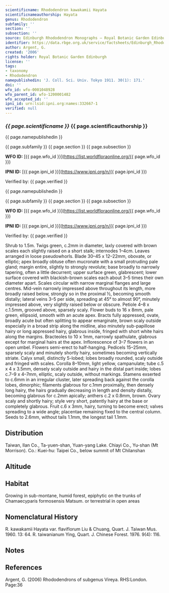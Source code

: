 ```yaml
---
scientificname: Rhododendron kawakamii Hayata
scientificnameauthorship: Hayata
genus: Rhododendron
subfamily: ''
section: ''
subsection: ''
source: Edinburgh Rhododendron Monographs – Royal Botanic Garden Edinburgh
identifier: https://data.rbge.org.uk/service/factsheets/Edinburgh_Rhododendron_Monographs.xhtml
author: Argent, G.
created: '2006'
rights holder: Royal Botanic Garden Edinburgh
license: ''
tags:
- taxonomy
- Rhododendron
namepublishedin: 'J. Coll. Sci. Univ. Tokyo 1911. 30(1): 171.'
doi: ''
wfo_id: wfo-0001048928
wfo_parent_id: wfo-1200001482
wfo_accepted_id: ''
ipni_id: urn:lsid:ipni.org:names:332667-1
verified: null
---
```

### _{{ page.scientificname }}_ {{ page.scientificauthorship }}
 {{ page.namepublishedin }}

{{ page.subfamily }} {{ page.section }} {{ page.subsection }}

**WFO ID:** [{{ page.wfo_id }}](https://list.worldfloraonline.org/{{ page.wfo_id }})

**IPNI ID:** [{{ page.ipni_id }}](https://www.ipni.org/n/{{ page.ipni_id }})

Verified by: {{ page.verified }}

 {{ page.namepublishedin }}

{{ page.subfamily }} {{ page.section }} {{ page.subsection }}

**WFO ID:** [{{ page.wfo_id }}](https://list.worldfloraonline.org/{{ page.wfo_id }})

**IPNI ID:** [{{ page.ipni_id }}](https://www.ipni.org/n/{{ page.ipni_id }})

Verified by: {{ page.verified }}



Shrub to 1.5m. Twigs green, c.2mm in diameter, laxly covered with brown scales each slightly raised on a short stalk; internodes 1–4cm. Leaves arranged in loose pseudo­whorls. Blade 30–45 x 12–22mm, obovate, or elliptic; apex broadly obtuse often mucronate with a small protruding pale gland; margin entire, slightly to strongly revolute; base broadly to narrowly tapering, often a little decurrent; upper surface green, glabrescent; lower surface covered with blackish-brown scales each about 3–5 times their own diameter apart. Scales circular with narrow marginal flanges and large centres. Mid-vein narrowly impressed above throughout its length, more broadly raised below, strongly so in the proximal ½, becoming smooth distally; lateral veins 3–5 per side, spreading at 45° to almost 90°, minutely impressed above, very slightly raised below or obscure. Petiole 4–8 x c.1.5mm, grooved above, sparsely scaly. Flower buds to 16 x 8mm, pale green, ellipsoid, smooth with an acute apex. Bracts fully appressed, ovate, broadly acute but often splitting to appear emarginate, brown scaly outside especially in a broad strip along the midline, also minutely sub-papillose hairy or long appressed hairy, glabrous inside, fringed with short white hairs along the margins. Bracteoles to 10 x 1mm, narrowly spathulate, glabrous except for marginal hairs at the apex. Inflorescence of 3–7 flowers in an open umbel. Flowers semi-erect to half-hanging. Pedicels 15–25mm, sparsely scaly and minutely shortly hairy, sometimes becoming vertically striate. Calyx small, distinctly 5-lobed; lobes broadly rounded, scaly outside and fringed with scales. Corolla 8–10mm, light yellow, campanulate; tube c.5 x 4 x 3.5mm, densely scaly outside and hairy in the distal part inside; lobes c.7–9 x 4–7mm, elliptic, scaly outside, without markings. Stamens exserted to c.6mm in an irregular cluster, later spreading back against the corolla lobes, dimorphic; filaments glabrous for c.1mm proximally, then densely long hairy, the hairs gradually decreasing in length and density distally, becoming glabrous for c.2mm apically; anthers c.2 x 0.8mm, brown. Ovary scaly and shortly hairy; style very short, patently hairy at the base or completely glabrous. Fruit c.6 x 3mm, hairy, turning to become erect; valves spreading to a wide angle; placentae remaining fixed to the central column. Seeds to 2.6mm, without tails 1.1mm, the longest tail 1.1mm.

## Distribution
Taiwan, Ilan Co., Ta-yuen-shan, Yuan-yang Lake. Chiayi Co., Yu-shan (Mt Morrison). Co.: Kuei-hu: Taipei Co., below summit of Mt Chilanshan

## Altitude


## Habitat
Growing in sub-montane, humid forest, epiphytic on the trunks of Chamaecyparis formosensis Matsum. or terrestrial in open areas

## Nomenclatural History
R. kawakamii Hayata var. flaviflorum Liu & Chuang, Quart. J. Taiwan Mus. 1960. 13: 64. R. taiwanianum Ying, Quart. J. Chinese Forest. 1976. 9(4): 116.
                       
## Notes


## References

Argent, G. (2006) Rhododendrons of subgenus Vireya. RHS:London. Page:36
